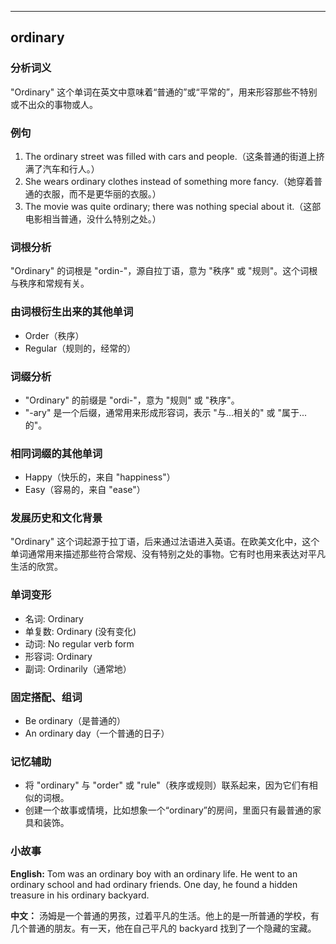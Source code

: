 
---------------
## ordinary
### 分析词义
"Ordinary" 这个单词在英文中意味着“普通的”或“平常的”，用来形容那些不特别或不出众的事物或人。

### 例句
1. The ordinary street was filled with cars and people.（这条普通的街道上挤满了汽车和行人。）
2. She wears ordinary clothes instead of something more fancy.（她穿着普通的衣服，而不是更华丽的衣服。）
3. The movie was quite ordinary; there was nothing special about it.（这部电影相当普通，没什么特别之处。）

### 词根分析
"Ordinary" 的词根是 "ordin-"，源自拉丁语，意为 "秩序" 或 "规则"。这个词根与秩序和常规有关。

### 由词根衍生出来的其他单词
- Order（秩序）
- Regular（规则的，经常的）

### 词缀分析
- "Ordinary" 的前缀是 "ordi-"，意为 "规则" 或 "秩序"。
- "-ary" 是一个后缀，通常用来形成形容词，表示 "与...相关的" 或 "属于...的"。

### 相同词缀的其他单词
- Happy（快乐的，来自 "happiness"）
- Easy（容易的，来自 "ease"）

### 发展历史和文化背景
"Ordinary" 这个词起源于拉丁语，后来通过法语进入英语。在欧美文化中，这个单词通常用来描述那些符合常规、没有特别之处的事物。它有时也用来表达对平凡生活的欣赏。

### 单词变形
- 名词: Ordinary
- 单复数: Ordinary (没有变化)
- 动词: No regular verb form
- 形容词: Ordinary
- 副词: Ordinarily（通常地）

### 固定搭配、组词
- Be ordinary（是普通的）
- An ordinary day（一个普通的日子）

### 记忆辅助
- 将 "ordinary" 与 "order" 或 "rule"（秩序或规则）联系起来，因为它们有相似的词根。
- 创建一个故事或情境，比如想象一个“ordinary”的房间，里面只有最普通的家具和装饰。

### 小故事
**English:**
Tom was an ordinary boy with an ordinary life. He went to an ordinary school and had ordinary friends. One day, he found a hidden treasure in his ordinary backyard.

**中文：**
汤姆是一个普通的男孩，过着平凡的生活。他上的是一所普通的学校，有几个普通的朋友。有一天，他在自己平凡的 backyard 找到了一个隐藏的宝藏。

